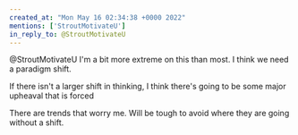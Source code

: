 ```yaml
---
created_at: "Mon May 16 02:34:38 +0000 2022"
mentions: ['StroutMotivateU']
in_reply_to: @StroutMotivateU
---
```


@StroutMotivateU I'm a bit more extreme on this than most. I think we need a paradigm shift. 

If there isn't a larger shift in thinking, I think there's going to be some major upheaval that is forced 

There are trends that worry me. Will be tough to avoid where they are going without a shift.